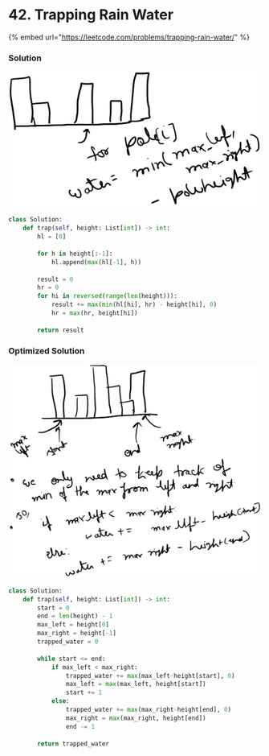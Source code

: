 # 42. Trapping Rain Water

{% embed url="https://leetcode.com/problems/trapping-rain-water/" %}

### Solution

<img src="../../.gitbook/assets/file.drawing (3).svg" alt="" class="gitbook-drawing">

```python
class Solution:
    def trap(self, height: List[int]) -> int:
        hl = [0]
        
        for h in height[:-1]:
            hl.append(max(hl[-1], h))

        result = 0
        hr = 0
        for hi in reversed(range(len(height))):
            result += max(min(hl[hi], hr) - height[hi], 0)
            hr = max(hr, height[hi])

        return result
```

### Optimized Solution

<img src="../../.gitbook/assets/file.drawing (6).svg" alt="" class="gitbook-drawing">

```python
class Solution:
    def trap(self, height: List[int]) -> int:
        start = 0
        end = len(height) - 1
        max_left = height[0]
        max_right = height[-1]
        trapped_water = 0

        while start <= end:
            if max_left < max_right:
                trapped_water += max(max_left-height[start], 0)
                max_left = max(max_left, height[start])
                start += 1
            else:
                trapped_water += max(max_right-height[end], 0)
                max_right = max(max_right, height[end])
                end -= 1

        return trapped_water        
```
